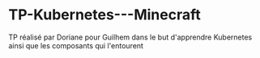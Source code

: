 # TP-Kubernetes---Minecraft
TP réalisé par Doriane pour Guilhem dans le but d'apprendre Kubernetes ainsi que les composants qui l'entourent
